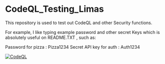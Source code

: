 # CodeQL_Testing_Limas
This repository is used to test out CodeQL and other Security functions.


For example, I like typing example password and other secret Keys which is absolutely useful on README.TXT , such as:

Password for pizza : Pizza1234
Secret API key for auth : Auth1234

[![CodeQL](https://github.com/binus-trial/CodeQL_Testing_Limas/actions/workflows/codeql.yml/badge.svg)](https://github.com/binus-trial/CodeQL_Testing_Limas/actions/workflows/codeql.yml)
